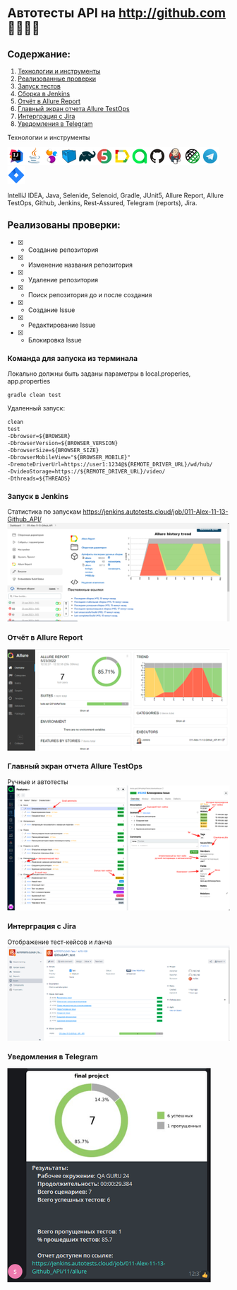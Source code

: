 # Автотесты API на http://github.com 🚀👨‍💻🚀

## Содержание:

1. [Технологии и инструменты](#технологии)
2. [Реализованные проверки](#описание)
3. [Запуск тестов](#запуск_тестов)
4. [Сборка в Jenkins](#дженкинс)
5. [Отчёт в Allure Report](#аллюр)
6. [Главный экран отчета Allure TestOps](#аллюр_тестопс)
7. [Интерграция с Jira](#джира)
8. [Уведомления в Telegram](#телеграм)

<a name="технологии"></a>
Технологии и инструменты

![Intelij_IDEA](src/test/resources/files/icons/Intelij_IDEA.png)![Java](src/test/resources/files/icons/Java.png)![Selenide](src/test/resources/files/icons/Selenide.png)![Selenoid](src/test/resources/files/icons/Selenoid.png)![Gradle](src/test/resources/files/icons/Gradle.png)![JUnit5](src/test/resources/files/icons/JUnit5.png)![Allure Report](src/test/resources/files/icons/Allure_Report.png)![AllureTestOps](src/test/resources/files/icons/AllureTestOps.png)![Github](src/test/resources/files/icons/Github.png)![Jenkins](src/test/resources/files/icons/Jenkins.png)![Rest-Assured](src/test/resources/files/icons/Rest-Assured.png)![Telegram](src/test/resources/files/icons/Telegram.png)![Jira](src/test/resources/files/icons/Jira.png)

IntelliJ IDEA, Java, Selenide, Selenoid, Gradle, JUnit5, Allure Report, Allure TestOps, Github, Jenkins, Rest-Assured,
Telegram (reports), Jira.

<a name="описание"></a>
## Реализованы проверки:
- [X] - Создание репозитория
- [X] - Изменение названия репозитория
- [X] - Удаление репозитория
- [X] - Поиск репозитория до и после создания
- [X] - Создание Issue
- [X] - Редактирование Issue
- [X] - Блокировка Issue

<a name="запуск_тестов"></a>
### Команда для запуска из терминала
Локально должны быть заданы параметры в local.properies, app.properties
```
gradle clean test
```
Удаленный запуск:
```
clean
test
-Dbrowser=${BROWSER}
-DbrowserVersion=${BROWSER_VERSION}
-DbrowserSize=${BROWSER_SIZE}
-DbrowserMobileView="${BROWSER_MOBILE}"
-DremoteDriverUrl=https://user1:1234@${REMOTE_DRIVER_URL}/wd/hub/
-DvideoStorage=https://${REMOTE_DRIVER_URL}/video/
-Dthreads=${THREADS}
```
<a name="дженкинс"></a>
### Запуск в Jenkins
Статистика по запускам
https://jenkins.autotests.cloud/job/011-Alex-11-13-Github_API/
![Jenkins](src/test/resources/files/Jenkins_1.png)

<a name="аллюр"></a>
### Отчёт в Allure Report
![Allure](src/test/resources/files/AllureReport.png)

<a name="аллюр_тестопс"></a>
### Главный экран отчета Allure TestOps
Ручные и автотесты
![Allure](src/test/resources/files/AllureTestOps_3.png)

<a name="джирас"></a>
### Интерграция с Jira
Отображение тест-кейсов и ланча
![Jira](src/test/resources/files/Jira.png)

<a name="телеграм"></a>
### Уведомления в Telegram
![Telegram](src/test/resources/files/Telegram.png)
